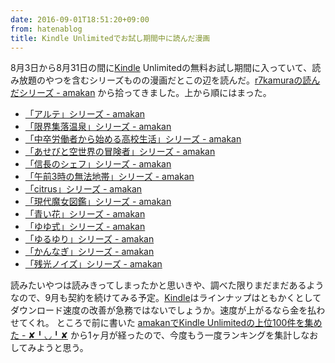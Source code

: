 ```yaml
---
date: 2016-09-01T18:51:20+09:00
from: hatenablog
title: Kindle Unlimitedでお試し期間中に読んだ漫画
---
```


<p>8月3日から8月31日の間に<a class="keyword" href="http://d.hatena.ne.jp/keyword/Kindle">Kindle</a> Unlimitedの無料お試し期間に入っていて、読み放題のやつを含むシリーズものの漫画だとこの辺を読んだ。<a href="https://amakan.net/@r7kamura/tasted_series">r7kamuraの読んだシリーズ - amakan</a> から拾ってきました。上から順にはまった。</p>

<ul>
<li><a href="https://amakan.net/series/5651">「アルテ」シリーズ - amakan</a></li>
<li><a href="https://amakan.net/series/10406">「限界集落温泉」シリーズ - amakan</a></li>
<li><a href="https://amakan.net/series/7545">「中卒労働者から始める高校生活」シリーズ - amakan</a></li>
<li><a href="https://amakan.net/series/5789">「あせびと空世界の冒険者」シリーズ - amakan</a></li>
<li><a href="https://amakan.net/series/11235">「信長のシェフ」シリーズ - amakan</a></li>
<li><a href="https://amakan.net/series/16963">「午前3時の無法地帯」シリーズ - amakan</a></li>
<li><a href="https://amakan.net/series/6201">「citrus」シリーズ - amakan</a></li>
<li><a href="https://amakan.net/series/5640">「現代魔女図鑑」シリーズ - amakan</a></li>
<li><a href="https://amakan.net/series/10524">「青い花」シリーズ - amakan</a></li>
<li><a href="https://amakan.net/series/6402">「ゆゆ式」シリーズ - amakan</a></li>
<li><a href="https://amakan.net/series/5663">「ゆるゆり」シリーズ - amakan</a></li>
<li><a href="https://amakan.net/series/6181">「かんなぎ」シリーズ - amakan</a></li>
<li><a href="https://amakan.net/series/28507">「残光ノイズ」シリーズ - amakan</a></li>
</ul>


<p>読みたいやつは読みきってしまったかと思いきや、調べた限りまだまだあるようなので、9月も契約を続けてみる予定。<a class="keyword" href="http://d.hatena.ne.jp/keyword/Kindle">Kindle</a>はラインナップはともかくとしてダウンロード速度の改善が急務ではないでしょうか。速度が上がるなら金を払わせてくれ。
ところで前に書いた <a href="http://r7kamura.hatenablog.com/entry/2016/08/06/184648">amakanでKindle Unlimitedの上位100件を集めた - ✘╹◡╹✘</a> から1ヶ月が経ったので、今度もう一度ランキングを集計しなおしてみようと思う。</p>

